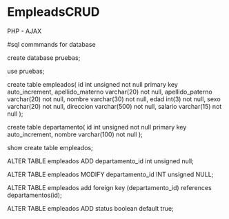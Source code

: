 # EmpleadsCRUD
PHP -  AJAX






#sql commmands for database



create database pruebas;

use pruebas;

create table empleados(
id int unsigned not null primary key auto_increment,
apellido_materno varchar(20) not null,
apellido_paterno  varchar(20) not null,
nombre varchar(30) not null,
edad int(3) not null,
sexo varchar(20) not null,
direccion varchar(500) not null,
salario varchar(15) not null
);


create table departamento(
id int unsigned not null primary key auto_increment,
nombre varchar(100) not null
);

show create table empleados;

ALTER TABLE empleados ADD departamento_id int unsigned null; 

ALTER TABLE empleados MODIFY departamento_id INT unsigned NULL;

ALTER TABLE empleados add foreign key (departamento_id) references departamentos(id);

ALTER TABLE empleados ADD status boolean default true;
